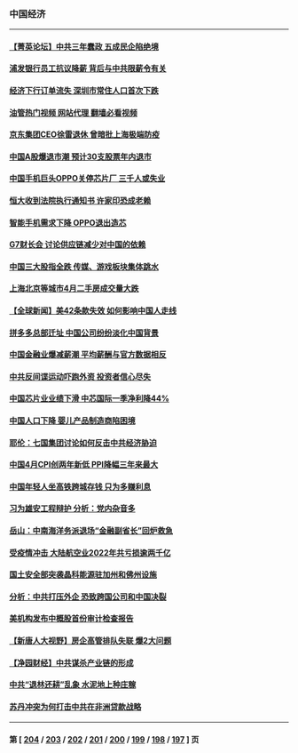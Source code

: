 ### 中国经济
---
#### [【菁英论坛】中共三年蠢政 五成民企陷绝境](../../pages/ncid283/n13996197.md?05150045) 
#### [浦发银行员工抗议降薪 背后与中共限薪令有关](../../pages/ncid283/n13996170.md?05150045) 
#### [经济下行订单流失 深圳市常住人口首次下跌](../../pages/ncid283/n13996071.md?05150045) 
#### [油管热门视频 网站代理 翻墙必看视频](http://138.2.39.72:81/youtube.html?epic-marker?05150045)
#### [京东集团CEO徐雷退休 曾暗批上海极端防疫](../../pages/ncid283/n13996025.md?05150045) 
#### [中国A股爆退市潮 预计30支股票年内退市](../../pages/ncid283/n13995716.md?05150045) 
#### [中国手机巨头OPPO关停芯片厂 三千人或失业](../../pages/ncid283/n13995142.md?05150045) 
#### [恒大收到法院执行通知书 许家印恐成老赖](../../pages/ncid283/n13995068.md?05150045) 
#### [智能手机需求下降 OPPO退出造芯](../../pages/ncid283/n13994948.md?05150045) 
#### [G7财长会 讨论供应链减少对中国的依赖](../../pages/ncid283/n13994903.md?05150045) 
#### [中国三大股指全跌 传媒、游戏板块集体跳水](../../pages/ncid283/n13994759.md?05150045) 
#### [上海北京等城市4月二手房成交量大跌](../../pages/ncid283/n13994655.md?05150045) 
#### [【全球新闻】美42条款失效 如何影响中国人走线](../../pages/ncid283/n13994699.md?05150045) 
#### [拼多多总部迁址 中国公司纷纷淡化中国背景](../../pages/ncid283/n13994366.md?05150045) 
#### [中国金融业爆减薪潮 平均薪酬与官方数据相反](../../pages/ncid283/n13994415.md?05150045) 
#### [中共反间谍运动吓跑外资 投资者信心尽失](../../pages/ncid283/n13994515.md?05150045) 
#### [中国芯片业业绩下滑 中芯国际一季净利降44%](../../pages/ncid283/n13994292.md?05150045) 
#### [中国人口下降 婴儿产品制造商陷困境](../../pages/ncid283/n13994277.md?05150045) 
#### [耶伦：七国集团讨论如何反击中共经济胁迫](../../pages/ncid283/n13994141.md?05150045) 
#### [中国4月CPI创两年新低 PPI降幅三年来最大](../../pages/ncid283/n13993744.md?05150045) 
#### [中国年轻人坐高铁跨城存钱 只为多赚利息](../../pages/ncid283/n13994133.md?05150045) 
#### [习为雄安工程辩护 分析：党内杂音多](../../pages/ncid283/n13993747.md?05150045) 
#### [岳山：中南海洋务派退场“金融副省长”回炉救急](../../pages/ncid283/n13993890.md?05150045) 
#### [受疫情冲击 大陆航空业2022年共亏损逾两千亿](../../pages/ncid283/n13993427.md?05150045) 
#### [国土安全部突袭晶科能源驻加州和佛州设施](../../pages/ncid283/n13993270.md?05150045) 
#### [分析：中共打压外企 恐致跨国公司和中国决裂](../../pages/ncid283/n13993252.md?05150045) 
#### [美机构发布中概股首份审计检查报告](../../pages/ncid283/n13993266.md?05150045) 
#### [【新唐人大视野】房企高管排队失联 爆2大问题](../../pages/ncid283/n13993235.md?05150045) 
#### [【净园财经】中共谋杀产业链的形成](../../pages/ncid283/n13993205.md?05150045) 
#### [中共“退林还耕”乱象 水泥地上种庄稼](../../pages/ncid283/n13993159.md?05150045) 
#### [苏丹冲突为何打击中共在非洲贷款战略](../../pages/ncid283/n13993193.md?05150045) 

---
#### 第 [ [204](./204.md?05150045) / [203](./203.md?05150045) / [202](./202.md?05150045) / [201](./201.md?05150045) / [200](./200.md?05150045) / [199](./199.md?05150045) / [198](./198.md?05150045) / [197](./197.md?05150045) ] 页
